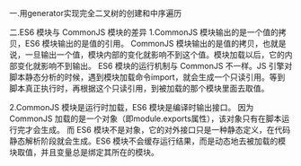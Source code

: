 一.用generator实现完全二叉树的创建和中序遍历

二.ES6 模块与 CommonJS 模块的差异
1.CommonJS 模块输出的是一个值的拷贝，ES6 模块输出的是值的引用。
CommonJS 模块输出的是值的拷贝，也就是说，一旦输出一个值，模块内部的变化就影响不到这个值。模块加载以后，它的内部变化就影响不到输出。
ES6 模块的运行机制与 CommonJS 不一样。JS 引擎对脚本静态分析的时候，遇到模块加载命令import，就会生成一个只读引用。等到脚本真正执行时，再根据这个只读引用，到被加载的那个模块里面去取值。

2.CommonJS 模块是运行时加载，ES6 模块是编译时输出接口。
因为 CommonJS 加载的是一个对象（即module.exports属性），该对象只有在脚本运行完才会生成。
而 ES6 模块不是对象，它的对外接口只是一种静态定义，在代码静态解析阶段就会生成。ES6 模块不会缓存运行结果，而是动态地去被加载的模块取值，并且变量总是绑定其所在的模块。

